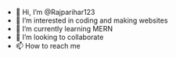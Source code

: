 - 👋 Hi, I’m @Rajparihar123
- 👀 I’m interested in coding and making websites
- 🌱 I’m currently learning MERN
- 💞️ I’m looking to collaborate 
- 📫 How to reach me 

<!---
Rajparihar123/Rajparihar123 is a ✨ special ✨ repository because its `README.md` (this file) appears on your GitHub profile.
You can click the Preview link to take a look at your changes.
--->
